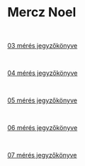 # Mercz Noel

<br />

[03 mérés jegyzőkönyve](https://noel-mercz.github.io/Meresijegyzokonyvek/03_meres)

<br />

[04 mérés jegyzőkönyve](https://noel-mercz.github.io/Meresijegyzokonyvek/04_meres)

<br />

[05 mérés jegyzőkönyve](https://noel-mercz.github.io/Meresijegyzokonyvek/05_meres)

<br />

[06 mérés jegyzőkönyve](https://noel-mercz.github.io/Meresijegyzokonyvek/06_meres)

<br />

[07 mérés jegyzőkönyve](https://noel-mercz.github.io/Meresijegyzokonyvek/07_Meres)

<br />
